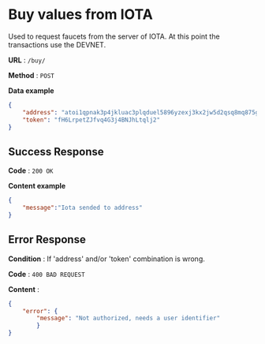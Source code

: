 # Buy values from IOTA
Used to request faucets from the server of IOTA. At this point the transactions use the DEVNET.

**URL** : `/buy/`

**Method** : `POST`

**Data example**

```json
{
	"address": "atoi1qpnak3p4jkluac3plqduel5896yzexj3kx2jw5d2qsq8mq875ggzyugmvcn",
	"token": "fH6LrpetZJfvq4G3j4BNJhLtqlj2"
}
```


## Success Response

**Code** : `200 OK`

**Content example**

```json
{
	"message":"Iota sended to address"
}
```

## Error Response

**Condition** : If 'address' and/or 'token' combination is wrong.

**Code** : `400 BAD REQUEST`

**Content** :

```json
{
    "error": {
        "message": "Not authorized, needs a user identifier"
        }
}
```




